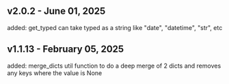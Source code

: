 
## v2.0.2 - June 01, 2025

  added: get_typed can take typed as a string like "date", "datetime", "str", etc


## v1.1.13 - February 05, 2025

  added: merge_dicts util function to do a deep merge of 2 dicts and removes any keys where the value is None

